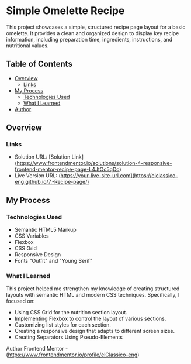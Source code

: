 # Simple Omelette Recipe

This project showcases a simple, structured recipe page layout for a basic omelette. It provides a clean and organized design to display key recipe information, including preparation time, ingredients, instructions, and nutritional values.

## Table of Contents

- [Overview](#overview)
  - [Links](#links)
- [My Process](#my-process)
  - [Technologies Used](#technologies-used)
  - [What I Learned](#what-i-learned)
- [Author](#author)

## Overview

### Links

- Solution URL: [Solution Link] (https://www.frontendmentor.io/solutions/solution-4-responsive-frontend-mentor-recipe-page-L4JtOc5qDo)
- Live Version URL: (https://your-live-site-url.com](https://elclassico-eng.github.io/7.-Recipe-page/)

## My Process

### Technologies Used

- Semantic HTML5 Markup
- CSS Variables
- Flexbox
- CSS Grid
- Responsive Design
- Fonts "Outfit" and "Young Serif"

### What I Learned

This project helped me strengthen my knowledge of creating structured layouts with semantic HTML and modern CSS techniques. Specifically, I focused on:

- Using CSS Grid for the nutrition section layout.
- Implementing Flexbox to control the layout of various sections.
- Customizing list styles for each section.
- Creating a responsive design that adapts to different screen sizes.
- Creating Separators Using Pseudo-Elements

Author
Frontend Mentor - (https://www.frontendmentor.io/profile/elClassico-eng)
